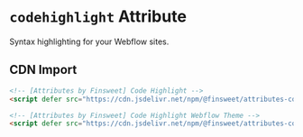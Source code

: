 # `codehighlight` Attribute

Syntax highlighting for your Webflow sites.

## CDN Import

```html
<!-- [Attributes by Finsweet] Code Highlight -->
<script defer src="https://cdn.jsdelivr.net/npm/@finsweet/attributes-codehighlight@1/codehighlight.js"></script>
```

```html
<!-- [Attributes by Finsweet] Code Highlight Webflow Theme -->
<script defer src="https://cdn.jsdelivr.net/npm/@finsweet/attributes-codehighlight@1/themes/webflow.css"></script>
```
